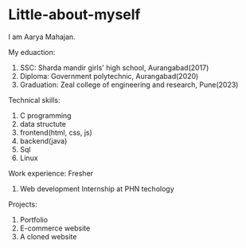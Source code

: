 # Little-about-myself
I am Aarya Mahajan.

My eduaction:
1. SSC: Sharda mandir girls' high school, Aurangabad(2017)
2. Diploma: Government polytechnic, Aurangabad(2020)
3. Graduation: Zeal college of engineering and research, Pune(2023)

Technical skills:
1. C programming
2. data structute
3. frontend(html, css, js)
4. backend(java)
5. Sql
6. Linux

Work experience:
Fresher
1. Web development Internship at PHN techology

Projects:
1. Portfolio
2. E-commerce website
3. A cloned website
